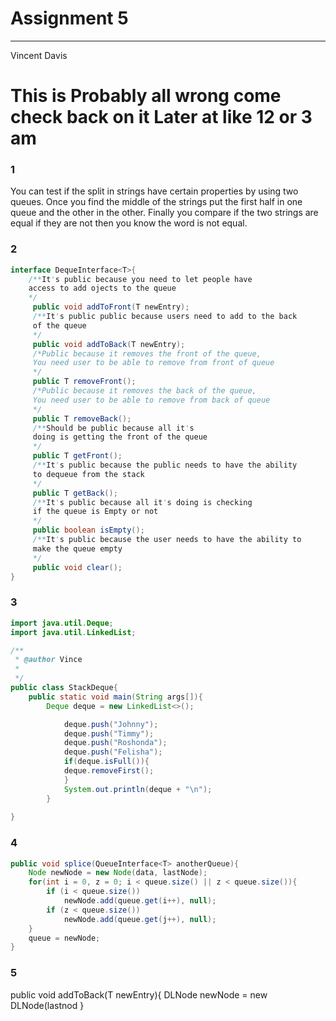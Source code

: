 # Assignment 5
_________________________________________________________________________________________________________________________________
Vincent Davis
# This is Probably all wrong come check back on it Later at like 12 or 3 am

### 1

You can test if the split in strings have certain properties by using two queues.
Once you find the middle of the strings put the first half in one queue and the other in the other.
Finally you compare if the two strings are equal if they are not then you know the word is 
not equal.

### 2

```Java
interface DequeInterface<T>{
	/**It's public because you need to let people have 
	access to add ojects to the queue
	*/
	 public void addToFront(T newEntry);
	 /**It's public public because users need to add to the back
	 of the queue
	 */
	 public void addToBack(T newEntry);
	 /*Public because it removes the front of the queue,
	 You need user to be able to remove from front of queue
	 */
	 public T removeFront();
	 /*Public because it removes the back of the queue,
	 You need user to be able to remove from back of queue
	 */
	 public T removeBack();
	 /**Should be public because all it's 
	 doing is getting the front of the queue
	 */
	 public T getFront();
	 /**It's public because the public needs to have the ability
	 to dequeue from the stack
	 */
	 public T getBack();
	 /**It's public because all it's doing is checking
	 if the queue is Empty or not 
	 */
	 public boolean isEmpty();
	 /**It's public because the user needs to have the ability to
	 make the queue empty
	 */
	 public void clear();
}

```
### 3

```Java
import java.util.Deque;
import java.util.LinkedList;

/**
 * @author Vince
 *
 */
public class StackDeque{
	public static void main(String args[]){
		Deque deque = new LinkedList<>();

	        deque.push("Johnny");
	        deque.push("Timmy");
	        deque.push("Roshonda");
	        deque.push("Felisha");
	        if(deque.isFull()){
			deque.removeFirst();
	        }
	        System.out.println(deque + "\n");
	    }
		
}
```
### 4
```Java
public void splice(QueueInterface<T> anotherQueue){
	Node newNode = new Node(data, lastNode);
	for(int i = 0, z = 0; i < queue.size() || z < queue.size()){
		if (i < queue.size())
			newNode.add(queue.get(i++), null);
		if (z < queue.size())
			newNode.add(queue.get(j++), null);
	}	
	queue = newNode;
}
```
### 5

public void addToBack(T newEntry){
	DLNode newNode = new DLNode(lastnod
}




